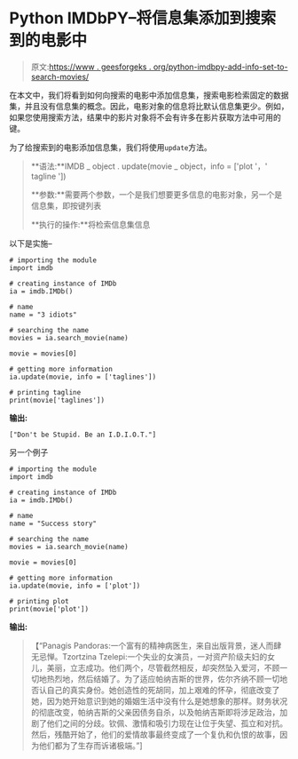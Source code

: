 # Python IMDbPY–将信息集添加到搜索到的电影中

> 原文:[https://www . geesforgeks . org/python-imdbpy-add-info-set-to-search-movies/](https://www.geeksforgeeks.org/python-imdbpy-adding-info-set-to-the-searched-movies/)

在本文中，我们将看到如何向搜索的电影中添加信息集，搜索电影检索固定的数据集，并且没有信息集的概念。因此，电影对象的信息将比默认信息集更少。例如，如果您使用搜索方法，结果中的影片对象将不会有许多在影片获取方法中可用的键。

为了给搜索到的电影添加信息集，我们将使用`update`方法。

> **语法:**IMDB _ object . update(movie _ object，info = ['plot '，' tagline '])
> 
> **参数:**需要两个参数，一个是我们想要更多信息的电影对象，另一个是信息集，即按键列表
> 
> **执行的操作:**将检索信息集信息

以下是实施–

```
# importing the module
import imdb

# creating instance of IMDb
ia = imdb.IMDb()

# name
name = "3 idiots"

# searching the name
movies = ia.search_movie(name)

movie = movies[0]

# getting more information
ia.update(movie, info = ['taglines'])

# printing tagline
print(movie['taglines'])
```

**输出:**

```
["Don't be Stupid. Be an I.D.I.O.T."]
```

另一个例子

```
# importing the module
import imdb

# creating instance of IMDb
ia = imdb.IMDb()

# name
name = "Success story"

# searching the name
movies = ia.search_movie(name)

movie = movies[0]

# getting more information
ia.update(movie, info = ['plot'])

# printing plot
print(movie['plot'])
```

**输出:**

> 【“Panagis Pandoras:一个富有的精神病医生，来自出版背景，迷人而肆无忌惮。Tzortzina Tzelepi:一个失业的女演员，一对资产阶级夫妇的女儿，美丽，立志成功。他们两个，尽管截然相反，却突然坠入爱河，不顾一切地热烈地，然后结婚了。为了适应帕纳吉斯的世界，佐尔齐纳不顾一切地否认自己的真实身份。她创造性的死胡同，加上艰难的怀孕，彻底改变了她，因为她开始意识到她的婚姻生活中没有什么是她想象的那样。财务状况的彻底改变，帕纳吉斯的父亲因债务自杀，以及帕纳吉斯即将涉足政治，加剧了他们之间的分歧。钦佩、激情和吸引力现在让位于失望、孤立和对抗。然后，残酷开始了，他们的爱情故事最终变成了一个复仇和仇恨的故事，因为他们都为了生存而诉诸极端。”]